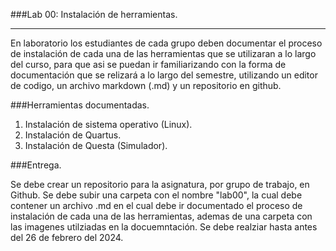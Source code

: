 ###Lab 00: Instalación de herramientas.

-----------------

En laboratorio los estudiantes de cada grupo deben documentar el proceso de instalación de cada una de las herramientas que se utilizaran a lo largo del curso, para que asi se puedan ir familiarizando con  la forma de documentación que se relizará a lo largo del semestre, utilizando un editor de codigo, un archivo markdown (.md) y un repositorio en github.


###Herramientas documentadas.

1. Instalación de sistema operativo (Linux).
2. Instalación de Quartus.
3. Instalación de Questa (Simulador).
    
###Entrega.

Se debe crear un repositorio para la asignatura, por grupo de trabajo, en Github. Se debe subir una carpeta con el nombre "lab00", la cual debe contener un archivo .md en el cual debe ir documentado el proceso de instalación de cada una de las herramientas, ademas de una carpeta con las imagenes utilziadas en la docuemntación. Se debe realziar hasta antes del 26 de febrero del 2024.

